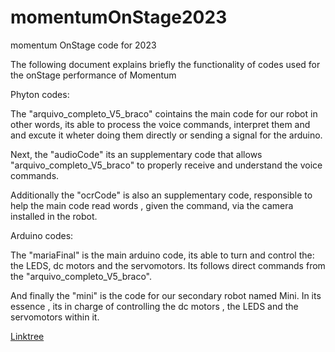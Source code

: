 # momentumOnStage2023
momentum OnStage code for 2023

The following document explains briefly the functionality of codes used for the onStage performance of Momentum

Phyton codes:

The "arquivo_completo_V5_braco" cointains the main code for our robot in other words, its able to process the voice commands, interpret them and  and excute it wheter doing them directly or sending a signal for the arduino.

Next, the "audioCode" its an supplementary code that allows "arquivo_completo_V5_braco" to properly receive and understand the voice commands.

Additionally the "ocrCode" is also an supplementary code, responsible to help the main code read words , given the command, via the camera installed in the robot.

Arduino codes:

The "mariaFinal" is the main arduino code, its able to turn and control the: the LEDS, dc motors and the servomotors. Its follows direct commands from the "arquivo_completo_V5_braco".

And finally the "mini" is the code for our secondary robot named Mini. In its essence , its in charge of controlling the dc motors , the LEDS and the servomotors within it.



[Linktree](linktr.ee/momentum_robotics_onstage)
